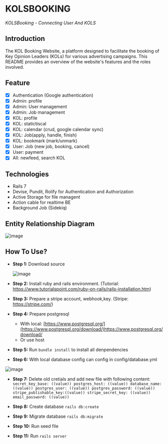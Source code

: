 # KOLSBOOKING
*KOLSBooking - Connecting User And KOLS*
## Introduction
The KOL Booking Website, a platform designed to facilitate the booking of Key Opinion Leaders (KOLs) for various advertising campaigns. This README provides an overview of the website's features and the roles involved.

## Feature 
- [x] Authentication (Google authentication)
- [x] Admin: profile
- [x] Admin: User management
- [x] Admin: Job management
- [x] KOL: profile
- [x] KOL: statictiscal
- [x] KOL: calendar (crud, google calendar sync)
- [x] KOL: Job(apply, handle, finish)
- [x] KOL: bookmark (mark/unmark)
- [x] User: Job (new job, booking, cancel)
- [x] User: payment 
- [x] All: newfeed, search KOL

## Technologies 
- Rails 7
- Devise, Pundit, Rolify for Authentication and Authorization
- Active Storage for file managent
- Action cable for realtime BE
- Background Job (Sidekiq)

## Entity Relationship Diagram 
![image](https://github.com/ricky-go-tran/KOLSBOOKING/assets/136413699/a52a1cc4-95c9-4bc7-8b8c-cfe82041e228)

## How To Use? 
- **Step 1:** Download source


  ![image](https://github.com/ricky-go-tran/BookingDoctor/assets/136413699/a782fe31-928c-44c6-a2c4-66a8b409a8df)
  

- **Step 2:** Install ruby ​​and rails environment. (Tutorial: https://www.tutorialspoint.com/ruby-on-rails/rails-installation.htm)
- **Step 3:** Prepare a stripe account, webhook,key. (Stripe: https://stripe.com/)
- **Step 4:** Prepare postgresql
  
  - With local: [https://www.postgresql.org/](https://www.postgresql.org/download/)https://www.postgresql.org/download/
  - Or use host
- **Step 5:** Run `bundle install` to install all denpendencies
- **Step 6:**  With local database config can config in  config/database.yml

  
![image](https://github.com/ricky-go-tran/BookingDoctor/assets/136413699/34076b62-4334-4319-a147-23497d126bb2)

- **Step 7:** Delete old cretials and add new file with following content:
   `secret_key_base: ((value))
    postgres_host: ((value))
    database_name: ((value))
    postgres_user: ((value))
    postgres_password: ((value))
    stripe_publishable_key:((value))
    stripe_secret_key: ((value))
    email_password: ((value))`  
-  **Step 8:** Create database `rails db:create`
-  **Step 9:** Migrate database `rails db:migrate`
 
- **Step 10:** Run seed file
- **Step 11:** Run `rails server`


